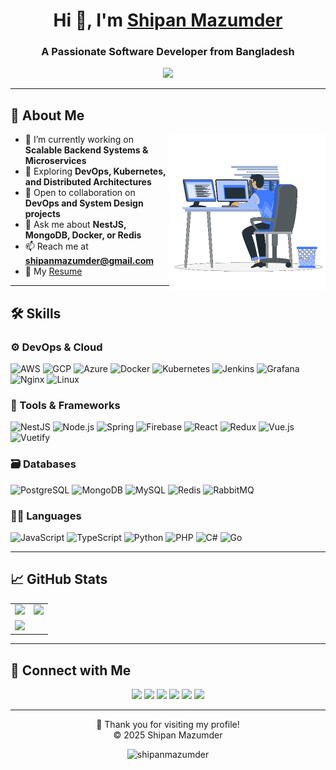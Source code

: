 <h1 align="center">Hi 👋, I'm <a href="https://github.com/shipanmazumder" target="blank">Shipan Mazumder</a></h1>
<h3 align="center">A Passionate Software Developer from Bangladesh</h3>

<p align="center">
  <a href="https://github.com/DenverCoder1/readme-typing-svg">
    <img src="https://readme-typing-svg.herokuapp.com?font=Fira+Code&color=00F7FF&size=22&center=true&vCenter=true&width=800&lines=Backend+Developer+%7C+DevOps+%7C+System+Designer;NestJS,+MongoDB,+Docker,+Redis,+K8s,+PostgreSQL;Always+Learning,+Building,+and+Improving!">
  </a>
</p>

---

## 🚀 About Me

<img align="right" src="https://github.com/0xAbdulKhalid/0xAbdulKhalid/raw/main/assets/mdImages/Right_Side.gif" width=250 />

- 🔭 I’m currently working on **Scalable Backend Systems & Microservices**
- 🌱 Exploring **DevOps, Kubernetes, and Distributed Architectures**
- 🤝 Open to collaboration on **DevOps and System Design projects**
- 💬 Ask me about **NestJS, MongoDB, Docker, or Redis**
- 📫 Reach me at **shipanmazumder@gmail.com**
- 📄 My [Resume](https://drive.google.com/file/d/1C5CeygFmEkph0Yf4vXLoDUF8d6ie2hvV/view?usp=sharing)

---

## 🛠️ Skills

### ⚙️ DevOps & Cloud
![AWS](https://img.shields.io/badge/-AWS-000?&logo=Amazon-AWS)
![GCP](https://img.shields.io/badge/-GCP-000?&logo=Google-Cloud)
![Azure](https://img.shields.io/badge/-Azure-000?&logo=Microsoft-Azure)
![Docker](https://img.shields.io/badge/-Docker-000?&logo=Docker)
![Kubernetes](https://img.shields.io/badge/-Kubernetes-000?&logo=Kubernetes)
![Jenkins](https://img.shields.io/badge/-Jenkins-000?&logo=Jenkins)
![Grafana](https://img.shields.io/badge/-Grafana-000?&logo=Grafana)
![Nginx](https://img.shields.io/badge/-Nginx-000?&logo=Nginx)
![Linux](https://img.shields.io/badge/-Linux-000?&logo=Linux)

### 🧰 Tools & Frameworks
![NestJS](https://img.shields.io/badge/-NestJS-000?&logo=nestjs)
![Node.js](https://img.shields.io/badge/-Node.js-000?&logo=node.js)
![Spring](https://img.shields.io/badge/-Spring-000?&logo=spring)
![Firebase](https://img.shields.io/badge/-Firebase-000?&logo=Firebase)
![React](https://img.shields.io/badge/-React-000?&logo=react)
![Redux](https://img.shields.io/badge/-Redux-000?&logo=redux)
![Vue.js](https://img.shields.io/badge/-Vue.js-000?&logo=vue.js)
![Vuetify](https://img.shields.io/badge/-Vuetify-000?&logo=vuetify)

### 🗃️ Databases
![PostgreSQL](https://img.shields.io/badge/-PostgreSQL-000?&logo=PostgreSQL)
![MongoDB](https://img.shields.io/badge/-MongoDB-000?&logo=MongoDB)
![MySQL](https://img.shields.io/badge/-MySQL-000?&logo=MySQL)
![Redis](https://img.shields.io/badge/-Redis-000?&logo=Redis)
![RabbitMQ](https://img.shields.io/badge/-RabbitMQ-000?&logo=RabbitMQ)

### 👨‍💻 Languages
![JavaScript](https://img.shields.io/badge/-JavaScript-000?&logo=JavaScript)
![TypeScript](https://img.shields.io/badge/-TypeScript-000?&logo=TypeScript)
![Python](https://img.shields.io/badge/-Python-000?&logo=Python)
![PHP](https://img.shields.io/badge/-PHP-000?&logo=PHP)
![C#](https://img.shields.io/badge/-C%23-000?&logo=C-Sharp)
![Go](https://img.shields.io/badge/-Go-000?&logo=Go)

---

## 📈 GitHub Stats

<table>
  <tr>
    <td><img src="https://github-readme-stats.vercel.app/api?username=shipanmazumder&show_icons=true&theme=radical" height="190px" /></td>
    <td><img src="https://github-readme-stats.vercel.app/api/top-langs/?username=shipanmazumder&layout=compact&theme=radical" height="190px" /></td>
  </tr>
  <tr>
    <td colspan="2"><img src="https://github-readme-streak-stats.herokuapp.com?user=shipanmazumder&theme=radical" height="190px"/></td>
  </tr>
</table>

---

## 🤝 Connect with Me

<p align="center">
  <a href="https://linkedin.com/in/shipansm" target="_blank"><img src="https://img.icons8.com/plasticine/100/000000/linkedin.png" width="40"/></a>
  <a href="https://twitter.com/shipanmazumder" target="_blank"><img src="https://img.icons8.com/plasticine/100/000000/twitter.png" width="40"/></a>
  <a href="https://fb.com/shipansm" target="_blank"><img src="https://img.icons8.com/plasticine/100/000000/facebook.png" width="40"/></a>
  <a href="https://medium.com/@shipanmazumder" target="_blank"><img src="https://img.icons8.com/stickers/100/medium-logo.png" width="40"/></a>
  <a href="https://www.leetcode.com/shipansm" target="_blank"><img src="https://img.icons8.com/external-tal-revivo-bold-tal-revivo/96/external-level-up-your-coding-skills-and-quickly-land-a-job-logo-bold-tal-revivo.png" width="40"/></a>
  <a href="https://www.hackerrank.com/shipanmazumder" target="_blank"><img src="https://img.icons8.com/windows/64/hackerrank.png" width="40"/></a>
</p>

---

<p align="center">
  🙌 Thank you for visiting my profile! <br/>
  &copy; 2025 Shipan Mazumder
</p>

<p align="center"> <img src="https://komarev.com/ghpvc/?username=shipanmazumder&label=Profile%20Views&color=brightgreen&style=flat" alt="shipanmazumder" /> </p>
